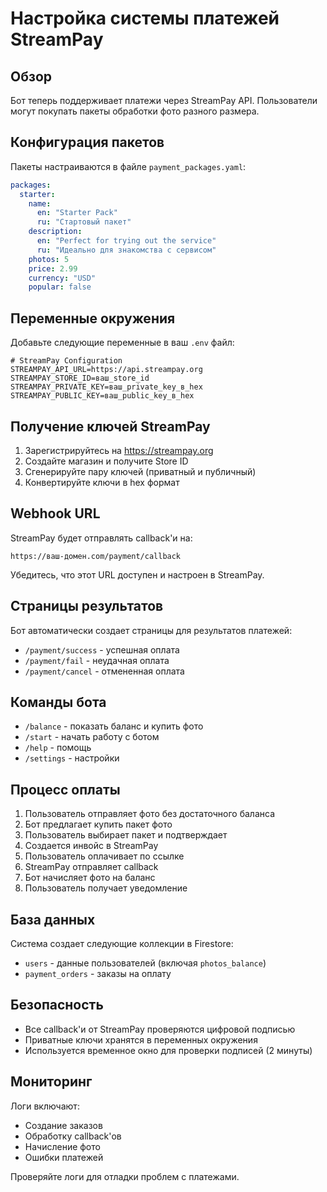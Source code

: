 # Настройка системы платежей StreamPay

## Обзор

Бот теперь поддерживает платежи через StreamPay API. Пользователи могут покупать пакеты обработки фото разного размера.

## Конфигурация пакетов

Пакеты настраиваются в файле `payment_packages.yaml`:

```yaml
packages:
  starter:
    name:
      en: "Starter Pack"
      ru: "Стартовый пакет"
    description:
      en: "Perfect for trying out the service"
      ru: "Идеально для знакомства с сервисом"
    photos: 5
    price: 2.99
    currency: "USD"
    popular: false
```

## Переменные окружения

Добавьте следующие переменные в ваш `.env` файл:

```env
# StreamPay Configuration
STREAMPAY_API_URL=https://api.streampay.org
STREAMPAY_STORE_ID=ваш_store_id
STREAMPAY_PRIVATE_KEY=ваш_private_key_в_hex
STREAMPAY_PUBLIC_KEY=ваш_public_key_в_hex
```

## Получение ключей StreamPay

1. Зарегистрируйтесь на https://streampay.org
2. Создайте магазин и получите Store ID
3. Сгенерируйте пару ключей (приватный и публичный)
4. Конвертируйте ключи в hex формат

## Webhook URL

StreamPay будет отправлять callback'и на:
```
https://ваш-домен.com/payment/callback
```

Убедитесь, что этот URL доступен и настроен в StreamPay.

## Страницы результатов

Бот автоматически создает страницы для результатов платежей:
- `/payment/success` - успешная оплата
- `/payment/fail` - неудачная оплата  
- `/payment/cancel` - отмененная оплата

## Команды бота

- `/balance` - показать баланс и купить фото
- `/start` - начать работу с ботом
- `/help` - помощь
- `/settings` - настройки

## Процесс оплаты

1. Пользователь отправляет фото без достаточного баланса
2. Бот предлагает купить пакет фото
3. Пользователь выбирает пакет и подтверждает
4. Создается инвойс в StreamPay
5. Пользователь оплачивает по ссылке
6. StreamPay отправляет callback
7. Бот начисляет фото на баланс
8. Пользователь получает уведомление

## База данных

Система создает следующие коллекции в Firestore:
- `users` - данные пользователей (включая `photos_balance`)
- `payment_orders` - заказы на оплату

## Безопасность

- Все callback'и от StreamPay проверяются цифровой подписью
- Приватные ключи хранятся в переменных окружения
- Используется временное окно для проверки подписей (2 минуты)

## Мониторинг

Логи включают:
- Создание заказов
- Обработку callback'ов
- Начисление фото
- Ошибки платежей

Проверяйте логи для отладки проблем с платежами. 